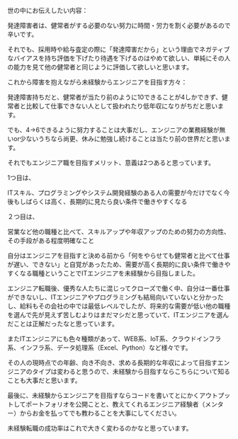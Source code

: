 世の中にお伝えしたい内容：

発達障害者は、健常者がする必要のない努力に時間・労力を割く必要があるので辛いです。

それでも、採用時や給与査定の際に「発達障害だから」という理由でネガティブなバイアスを持ち評価を下げたり待遇を下げるのはやめて欲しい、単純にその人の能力を見て他の健常者と同じように評価して欲しいと思います。

  

  

これから障害を抱えながら未経験からエンジニアを目指す方々：

発達障害持ちだと、健常者が当たり前のように10できることが4しかできず、健常者と比較して仕事できない人として扱われたり低年収になりがちだと思います。

  

でも、4→6できるように努力することは大事だし、エンジニアの業務経験が無いor少ないうちなら尚更、休みに勉強し続けることは当たり前の世界だと思います。

  

それでもエンジニア職を目指すメリット、意義は2つあると思っています。

  

1つ目は、

ITスキル、プログラミングやシステム開発経験のある人の需要が今だけでなく今後もしばらくは高く、長期的に見たら良い条件で働きやすくなる

  

２つ目は、

営業など他の職種と比べて、スキルアップや年収アップのための努力の方向性、その手段がある程度明確なこと

  

自分はエンジニアを目指すと決める前から「何をやらせても健常者と比べて仕事が遅い、できない」と自覚があったため、需要が高く長期的に良い条件で働きやすくなる職種ということでITエンジニアを未経験から目指しました。

  

エンジニア転職後、優秀な人たちに混じってクローズで働く中、自分は一番仕事ができないし、ITエンジニアやプログラミングも結局向いていないと分かったし、給料もその会社の中では最低レベルでしたが、将来的な需要が低い他の職種を選んで先が見えず苦しむよりはまだマシだと思っていて、ITエンジニアを選んだことは正解だったなと思っています。

  

またITエンジニアにも色々種類があって、WEB系、IoT系、クラウドインフラ系、インフラ系、データ処理系（Excel、Python）など様々です。

  

その人の現時点での年齢、向き不向き、求める長期的な年収によって目指すエンジニアのタイプは変わると思うので、未経験から目指すならこちらについて知ることも大事だと思います。

  

最後に、未経験からエンジニアを目指すならコードを書いてとにかくアウトプットしてポートフォリオを公開ことと、教えてくれるエンジニア経験者（メンター）からお金を払ってでも教わることを大事にしてください。

  

未経験転職の成功率はこれで大きく変わるのかなと思っています。